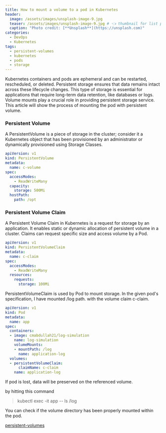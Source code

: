 ```yaml
---
title: How to mount a volume to a pod in Kubernetes
header:
  image: /assets/images/unsplash-image-9.jpg
  teaser: /assets/images/unsplash-image-9.jpg # 👈 thumbnail for list pages
  caption: "Photo credit: [**Unsplash**](https://unsplash.com)"
categories:
  - DevOps
  - Kubernetes
tags:
  - persistent-volumes
  - kubernetes
  - pods
  - storage
---
```


Kubernetes containers and pods are ephemeral and can be restarted, rescheduled, or deleted.
Persistent storage ensures that data remains intact across these lifecycle changes.
This type of storage is essential for applications that require long-term data retention, like databases or logs.
Volume mounts play a crucial role in providing persistent storage service.
This article will show the process of mounting the pod with persistent volume.

### Persistent Volume

A PersistentVolume is a piece of storage in the cluster; consider it a Kubernetes object that has been provisioned by
an administrator or dynamically provisioned using Storage Classes.

```yaml
apiVersion: v1
kind: PersistentVolume
metadata:
  name: c-volume
spec:
  accessModes:
    - ReadWriteMany
  capacity:
    storage: 500Mi
  hostPath:
    path: /opt
```
### Persistent Volume Claim

A Persistent Volume Claim in Kubernetes is a request for storage by an application.
It enables static or dynamic allocation of persistent volume in a cluster.
Claims can request specific size and access volume by a Pod.

```yaml
apiVersion: v1
kind: PersistentVolumeClaim
metadata:
  name: c-claim
spec:
  accessModes:
    - ReadWriteMany
  resources:
    requests:
      storage: 100Mi
```

PersistentVolumeClaim is used by Pod to mount storage. In the given pod's specification, I have mounted /log path.
with the volume claim c-claim.

```yaml
apiVersion: v1
kind: Pod
metadata:
  name: app
spec:
  containers:
  - image: cmabdullah21/log-simulation
    name: log-simulation
    volumeMounts:
    - mountPath: /log
      name: application-log
  volumes:
  - persistentVolumeClaim:
      claimName: c-claim
    name: application-log
```

If pod is lost, data will be preserved on the referenced volume.

by hitting this command
> kubectl exec -it app -- ls /log

You can check if the volume directory has been properly mounted within the pod.


[persistent-volumes](https://kubernetes.io/docs/concepts/storage/persistent-volumes/)

